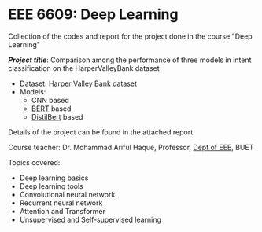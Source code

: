 # EEE 6609: Deep Learning

Collection of the codes and report for the project done in the course "Deep Learning"

***Project title***: Comparison among the performance of three models in intent classification on the HarperValleyBank dataset
  - Dataset: [Harper Valley Bank dataset](https://github.com/cricketclub/gridspace-stanford-harper-valley)
  - Models:
    - CNN based
    - [BERT](https://arxiv.org/abs/1810.04805) based
    - [DistilBert](https://arxiv.org/abs/1910.01108) based
 
Details of the project can be found in the attached report.

Course teacher: Dr. Mohammad Ariful Haque, Professor, [Dept of EEE](https://eee.buet.ac.bd/), BUET

Topics covered:
- Deep learning basics
- Deep learning tools
- Convolutional neural network
- Recurrent neural network
- Attention and Transformer
- Unsupervised and Self-supervised learning
